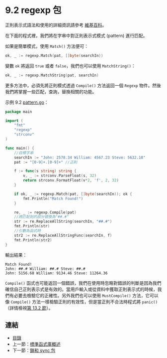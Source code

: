 # 9.2 regexp 包

正則表示式語法和使用的詳細資訊請參考 [維基百科](http://en.wikipedia.org/wiki/Regular_expression)。

在下面的程式裡，我們將在字串中對正則表示式模式 (pattern) 進行匹配。

如果是簡單模式，使用 `Match()` 方法便可：

```go
ok, _ := regexp.Match(pat, []byte(searchIn))
```

變數 `ok` 將返回 `true` 或者 `false`，我們也可以使用 `MatchString()`：

```go
ok, _ := regexp.MatchString(pat, searchIn)
```

更多方法中，必須先將正則模式透過 `Compile()` 方法返回一個 `Regexp` 物件。然後我們將掌握一些匹配，查詢，替換相關的功能。

示例 9.2 [pattern.go](examples/chapter_9/pattern.go)：

```go
package main

import (
	"fmt"
	"regexp"
	"strconv"
)

func main() {
	//目標字串
	searchIn := "John: 2578.34 William: 4567.23 Steve: 5632.18"
	pat := "[0-9]+.[0-9]+" //正則

	f := func(s string) string {
		v, _ := strconv.ParseFloat(s, 32)
		return strconv.FormatFloat(v*2, 'f', 2, 32)
	}

	if ok, _ := regexp.Match(pat, []byte(searchIn)); ok {
		fmt.Println("Match Found!")
	}

	re, _ := regexp.Compile(pat)
	//將匹配到的部分替換為"##.#"
	str := re.ReplaceAllString(searchIn, "##.#")
	fmt.Println(str)
	//引數為函式時
	str2 := re.ReplaceAllStringFunc(searchIn, f)
	fmt.Println(str2)
}
```

輸出結果：

	Match Found!
	John: ##.# William: ##.# Steve: ##.#
	John: 5156.68 William: 9134.46 Steve: 11264.36

`Compile()` 函式也可能返回一個錯誤，我們在使用時忽略對錯誤的判斷是因為我們確信自己正則表示式是有效的。當用戶輸入或從資料中獲取正則表示式的時候，我們有必要去檢驗它的正確性。另外我們也可以使用 `MustCompile()` 方法，它可以像 `Compile()` 方法一樣檢驗正則的有效性，但是當正則不合法時程式將 `panic()`（詳情檢視[第 13.2 節](13.2.md)）。

## 連結

- [目錄](directory.md)
- 上一節：[標準函式庫概述](09.1.md)
- 下一節：[鎖和 sync 包](09.3.md)
